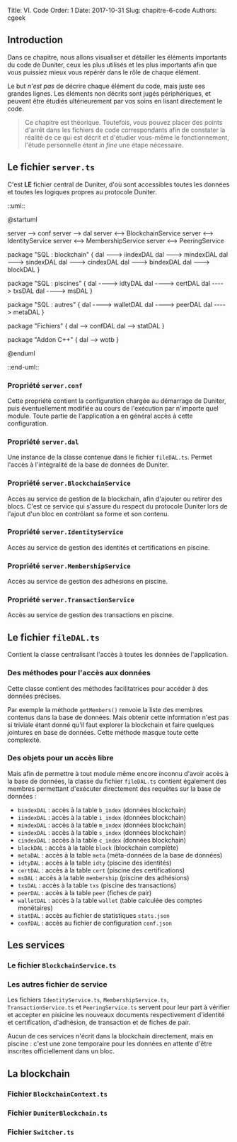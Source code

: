 Title: VI. Code
Order: 1
Date: 2017-10-31
Slug: chapitre-6-code
Authors: cgeek

## Introduction

Dans ce chapitre, nous allons visualiser et détailler les éléments importants du code de Duniter, ceux les plus utilisés et les plus importants afin que vous puissiez mieux vous repérér dans le rôle de chaque élément.

Le but *n'est pas* de décrire chaque élément du code, mais juste ses grandes lignes. Les éléments non décrits sont jugés périphériques, et peuvent être étudiés ultérieurement par vos soins en lisant directement le code.

> Ce chapitre est théorique. Toutefois, vous pouvez placer des points d'arrêt dans les fichiers de code correspondants afin de constater la réalité de ce qui est décrit et d'étudier vous-même le fonctionnement, l'étude personnelle étant *in fine* une étape nécessaire.

## Le fichier `server.ts`

C'est **LE** fichier central de Duniter, d'où sont accessibles toutes les données et toutes les logiques propres au protocole Duniter.

::uml::

@startuml

server --> conf
server --> dal
server <--> BlockchainService
server <--> IdentityService
server <--> MembershipService
server <--> PeeringService

package "SQL : blockchain" {
    dal ---> iindexDAL
    dal ---> mindexDAL
    dal ---> sindexDAL
    dal ---> cindexDAL
    dal ---> bindexDAL
    dal ---> blockDAL
}

package "SQL : piscines" {
    dal ----> idtyDAL
    dal ----> certDAL
    dal ----> txsDAL
    dal ----> msDAL
}

package "SQL : autres" {
    dal ----> walletDAL
    dal ----> peerDAL
    dal ----> metaDAL
}

package "Fichiers" {
    dal --> confDAL
    dal --> statDAL
}

package "Addon C++" {
    dal --> wotb
}

@enduml

::end-uml::

### Propriété `server.conf`

Cette propriété contient la configuration chargée au démarrage de Duniter, puis éventuellement modifiée au cours de l'exécution par n'importe quel module. Toute partie de l'application a en général accès à cette configuration.

### Propriété `server.dal`

Une instance de la classe contenue dans le fichier `fileDAL.ts`. Permet l'accès à l'intégralité de la base de données de Duniter.

### Propriété `server.BlockchainService`

Accès au service de gestion de la blockchain, afin d'ajouter ou retirer des blocs. C'est ce service qui s'assure du respect du protocole Duniter lors de l'ajout d'un bloc en contrôlant sa forme et son contenu.

### Propriété `server.IdentityService`

Accès au service de gestion des identités et certifications en piscine.

### Propriété `server.MembershipService`

Accès au service de gestion des adhésions en piscine.

### Propriété `server.TransactionService`

Accès au service de gestion des transactions en piscine.

## Le fichier `fileDAL.ts`

Contient la classe centralisant l'accès à toutes les données de l'application.

### Des méthodes pour l'accès aux données

Cette classe contient des méthodes facilitatrices pour accéder à des données précises.

Par exemple la méthode `getMembers()` renvoie la liste des membres contenus dans la base de données. Mais obtenir cette information n'est pas si triviale étant donné qu'il faut explorer la blockchain et faire quelques jointures en base de données. Cette méthode masque toute cette complexité.

### Des objets pour un accès libre

Mais afin de permettre à tout module même encore inconnu d'avoir accès à la base de données, la classe du fichier `fileDAL.ts` contient également des membres permettant d'exécuter directement des requêtes sur la base de données : 

* `bindexDAL` : accès à la table `b_index` (données blockchain)
* `iindexDAL` : accès à la table `i_index` (données blockchain)
* `mindexDAL` : accès à la table `m_index` (données blockchain)
* `sindexDAL` : accès à la table `s_index` (données blockchain)
* `cindexDAL` : accès à la table `c_index` (données blockchain)
* `blockDAL` : accès à la table `block` (blockchain complète)
* `metaDAL` : accès à la table `meta` (méta-données de la base de données)
* `idtyDAL` : accès à la table `idty` (piscine des identités)
* `certDAL` : accès à la table `cert` (piscine des certifications)
* `msDAL` : accès à la table `membership` (piscine des adhésions)
* `txsDAL` : accès à la table `txs` (piscine des transactions)
* `peerDAL` : accès à la table `peer` (fiches de pair)
* `walletDAL` : accès à la table `wallet` (table calculée des comptes monétaires)
* `statDAL` : accès au fichier de statistiques `stats.json`
* `confDAL` : accès au fichier de configuration `conf.json`

## Les services

### Le fichier `BlockchainService.ts`

### Les autres fichier de service

Les fichiers `IdentityService.ts`, `MembershipService.ts`, `TransactionService.ts` et `PeeringService.ts` servent pour leur part à vérifier et accepter en pisicine les nouveaux documents respectivement d'identité et certification, d'adhésion, de transaction et de fiches de pair.

Aucun de ces services n'écrit dans la blockchain directement, mais en piscine : c'est une zone temporaire pour les données en attente d'être inscrites officiellement dans un bloc.

## La blockchain

### Fichier `BlockchainContext.ts`

### Fichier `DuniterBlockchain.ts`

### Fichier `Switcher.ts`